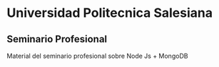 # Universidad Politecnica Salesiana
## Seminario Profesional
Material del seminario profesional sobre Node Js + MongoDB
